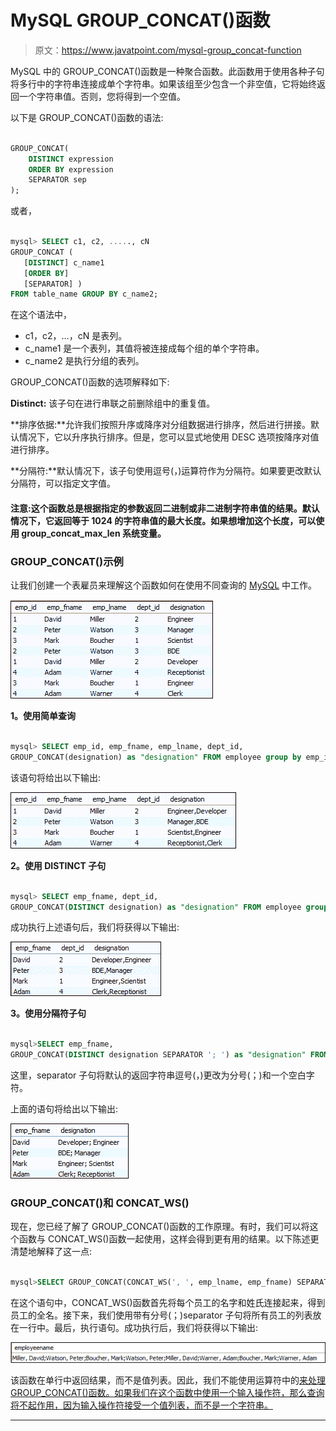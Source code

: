 # MySQL GROUP_CONCAT()函数

> 原文：<https://www.javatpoint.com/mysql-group_concat-function>

MySQL 中的 GROUP_CONCAT()函数是一种聚合函数。此函数用于使用各种子句将多行中的字符串连接成单个字符串。如果该组至少包含一个非空值，它将始终返回一个字符串值。否则，您将得到一个空值。

以下是 GROUP_CONCAT()函数的语法:

```sql

GROUP_CONCAT(
    DISTINCT expression
    ORDER BY expression
    SEPARATOR sep
);

```

或者，

```sql

mysql> SELECT c1, c2, ....., cN
GROUP_CONCAT ( 
   [DISTINCT] c_name1 
   [ORDER BY]  
   [SEPARATOR] ) 
FROM table_name GROUP BY c_name2;

```

在这个语法中，

*   c1，c2，…，cN 是表列。
*   c_name1 是一个表列，其值将被连接成每个组的单个字符串。
*   c_name2 是执行分组的表列。

GROUP_CONCAT()函数的选项解释如下:

**Distinct:** 该子句在进行串联之前删除组中的重复值。

**排序依据:**允许我们按照升序或降序对分组数据进行排序，然后进行拼接。默认情况下，它以升序执行排序。但是，您可以显式地使用 DESC 选项按降序对值进行排序。

**分隔符:**默认情况下，该子句使用逗号(，)运算符作为分隔符。如果要更改默认分隔符，可以指定文字值。

#### 注意:这个函数总是根据指定的参数返回二进制或非二进制字符串值的结果。默认情况下，它返回等于 1024 的字符串值的最大长度。如果想增加这个长度，可以使用 group_concat_max_len 系统变量。

### GROUP_CONCAT()示例

让我们创建一个表雇员来理解这个函数如何在使用不同查询的 [MySQL](https://www.javatpoint.com/mysql-tutorial) 中工作。

![MySQL GROUP_CONCAT() Function](img/c99688be5215c8f2d4181b0ab05ae4bc.png)

**1。使用简单查询**

```sql

mysql> SELECT emp_id, emp_fname, emp_lname, dept_id, 
GROUP_CONCAT(designation) as "designation" FROM employee group by emp_id;

```

该语句将给出以下输出:

![MySQL GROUP_CONCAT() Function](img/e6fdbbe11149e303746280750eb6dcc8.png)

**2。使用 DISTINCT 子句**

```sql

mysql> SELECT emp_fname, dept_id, 
GROUP_CONCAT(DISTINCT designation) as "designation" FROM employee group by emp_id;

```

成功执行上述语句后，我们将获得以下输出:

![MySQL GROUP_CONCAT() Function](img/568fbebff2383423d457fba4a8ca2fe0.png)

**3。使用分隔符子句**

```sql

mysql>SELECT emp_fname, 
GROUP_CONCAT(DISTINCT designation SEPARATOR '; ') as "designation" FROM employee group by emp_id; 

```

这里，separator 子句将默认的返回字符串逗号(，)更改为分号(；)和一个空白字符。

上面的语句将给出以下输出:

![MySQL GROUP_CONCAT() Function](img/a6e5db43cf75d3b9d5578f3179c4a846.png)

### GROUP_CONCAT()和 CONCAT_WS()

现在，您已经了解了 GROUP_CONCAT()函数的工作原理。有时，我们可以将这个函数与 CONCAT_WS()函数一起使用，这样会得到更有用的结果。以下陈述更清楚地解释了这一点:

```sql

mysql>SELECT GROUP_CONCAT(CONCAT_WS(', ', emp_lname, emp_fname) SEPARATOR ';') as employeename FROM employee;

```

在这个语句中，CONCAT_WS()函数首先将每个员工的名字和姓氏连接起来，得到员工的全名。接下来，我们使用带有分号(；)separator 子句将所有员工的列表放在一行中。最后，执行语句。成功执行后，我们将获得以下输出:

![MySQL GROUP_CONCAT() Function](img/e7e0760c4255ac169bfb0b3d24934ea0.png)

该函数在单行中返回结果，而不是值列表。因此，我们不能使用运算符中的[来处理 GROUP_CONCAT()函数。如果我们在这个函数中使用一个输入操作符，那么查询将不起作用，因为输入操作符接受一个值列表，而不是一个字符串。](https://www.javatpoint.com/mysql-in)

* * *